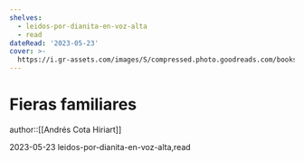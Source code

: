 ```yaml
---
shelves:
  - leidos-por-dianita-en-voz-alta
  - read
dateRead: '2023-05-23'
cover: >-
  https://i.gr-assets.com/images/S/compressed.photo.goodreads.com/books/1649544006l/60781684._SY475_.jpg
---
```

# Fieras familiares

author::[[Andrés Cota Hiriart]]

2023-05-23
leidos-por-dianita-en-voz-alta,read